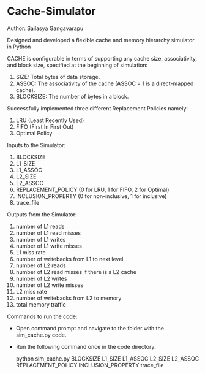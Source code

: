 # Cache-Simulator

Author: Sailasya Gangavarapu

Designed and developed a flexible cache and memory hierarchy simulator in Python

CACHE is configurable in terms of supporting any cache size, associativity, and block size, specified at the beginning of simulation: 
  1. SIZE: Total bytes of data storage.
  2. ASSOC: The associativity of the cache (ASSOC = 1 is a direct-mapped cache). 
  3. BLOCKSIZE: The number of bytes in a block.
  
Successfully implemented three different Replacement Policies namely:
  1. LRU (Least Recently Used)
  2. FIFO (First In First Out)
  3. Optimal Policy
  
Inputs to the Simulator:
  1. BLOCKSIZE 
  2. L1_SIZE 
  3. L1_ASSOC 
  4. L2_SIZE 
  5. L2_ASSOC 
  6. REPLACEMENT_POLICY (0 for LRU, 1 for FIFO, 2 for Optimal)
  7. INCLUSION_PROPERTY (0 for non-inclusive, 1 for inclusive)
  8. trace_file

Outputs from the Simulator:
  1. number of L1 reads
  2. number of L1 read misses
  3. number of L1 writes
  4. number of L1 write misses
  5. L1 miss rate
  6. number of writebacks from L1 to next level
  7. number of L2 reads
  8. number of L2 read misses if there is a L2 cache
  9. number of L2 writes
  10. number of L2 write misses
  11. L2 miss rate
  12. number of writebacks from L2 to memory
  13. total memory traffic 
  
Commands to run the code:
- Open command prompt and navigate to the folder with the sim_cache.py code.
- Run the following command once in the code directory:
    
    python sim_cache.py BLOCKSIZE L1_SIZE L1_ASSOC L2_SIZE L2_ASSOC REPLACEMENT_POLICY INCLUSION_PROPERTY trace_file
